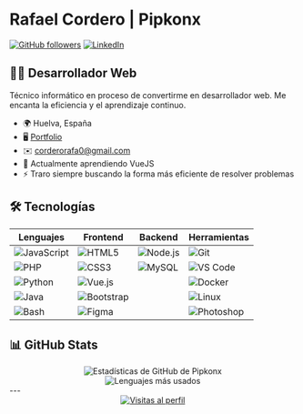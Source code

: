 # Rafael Cordero | Pipkonx

[![GitHub followers](https://img.shields.io/github/followers/Pipkonx?logo=github&style=for-the-badge&color=0891b2&labelColor=1c1917)](https://github.com/Pipkonx)
[![LinkedIn](https://img.shields.io/badge/LinkedIn-Rafael_Cordero-0077B5?style=for-the-badge&logo=linkedin&logoColor=white)](https://www.linkedin.com/in/rafael-c-b69b85292/)

## 👨‍💻 Desarrollador Web

Técnico informático en proceso de convertirme en desarrollador web. Me encanta la eficiencia y el aprendizaje continuo.

- 🌍 Huelva, España
- 🖥️ [Portfolio](https://rafaelcorderodev.lovestoblog.com/?i=1)
- ✉️ [corderorafa0@gmail.com](mailto:corderorafa0@gmail.com)
- 🧠 Actualmente aprendiendo VueJS
- ⚡ Traro siempre buscando la forma más eficiente de resolver problemas

## 🛠️ Tecnologías

<div align="center">

| Lenguajes | Frontend | Backend | Herramientas |
|-----------|----------|---------|--------------|
| ![JavaScript](https://img.shields.io/badge/JavaScript-F7DF1E?style=flat-square&logo=javascript&logoColor=black) | ![HTML5](https://img.shields.io/badge/HTML5-E34F26?style=flat-square&logo=html5&logoColor=white) | ![Node.js](https://img.shields.io/badge/Node.js-339933?style=flat-square&logo=nodedotjs&logoColor=white) | ![Git](https://img.shields.io/badge/Git-F05032?style=flat-square&logo=git&logoColor=white) |
| ![PHP](https://img.shields.io/badge/PHP-777BB4?style=flat-square&logo=php&logoColor=white) | ![CSS3](https://img.shields.io/badge/CSS3-1572B6?style=flat-square&logo=css3&logoColor=white) | ![MySQL](https://img.shields.io/badge/MySQL-4479A1?style=flat-square&logo=mysql&logoColor=white) | ![VS Code](https://img.shields.io/badge/VS_Code-007ACC?style=flat-square&logo=visual-studio-code&logoColor=white) |
| ![Python](https://img.shields.io/badge/Python-3776AB?style=flat-square&logo=python&logoColor=white) | ![Vue.js](https://img.shields.io/badge/Vue.js-4FC08D?style=flat-square&logo=vuedotjs&logoColor=white) | | ![Docker](https://img.shields.io/badge/Docker-2496ED?style=flat-square&logo=docker&logoColor=white) |
| ![Java](https://img.shields.io/badge/Java-007396?style=flat-square&logo=java&logoColor=white) | ![Bootstrap](https://img.shields.io/badge/Bootstrap-7952B3?style=flat-square&logo=bootstrap&logoColor=white) | | ![Linux](https://img.shields.io/badge/Linux-FCC624?style=flat-square&logo=linux&logoColor=black) |
| ![Bash](https://img.shields.io/badge/Bash-4EAA25?style=flat-square&logo=gnu-bash&logoColor=white) | ![Figma](https://img.shields.io/badge/Figma-F24E1E?style=flat-square&logo=figma&logoColor=white) | | ![Photoshop](https://img.shields.io/badge/Photoshop-31A8FF?style=flat-square&logo=adobe-photoshop&logoColor=white) |

</div>

## 📊 GitHub Stats

<div align="center">
  <img src="https://github-readme-stats.vercel.app/api?username=Pipkonx&show_icons=true&hide=&count_private=true&title_color=0891b2&text_color=ffffff&icon_color=0891b2&bg_color=1c1917&hide_border=true&show_icons=true" alt="Estadísticas de GitHub de Pipkonx" />
</div>

<div align="center">
  <img src="https://github-readme-stats.vercel.app/api/top-langs/?username=Pipkonx&langs_count=6&title_color=0891b2&text_color=ffffff&icon_color=0891b2&bg_color=1c1917&hide_border=true&layout=compact" alt="Lenguajes más usados" />
</div>
---
<div align="center">
  <a href="https://github.com/Pipkonx">
    <img src="https://komarev.com/ghpvc/?username=Pipkonx&color=0891b2&style=flat-square&label=Visitas+al+perfil" alt="Visitas al perfil" />
  </a>
</div>
